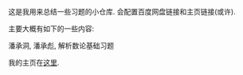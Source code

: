 这是我用来总结一些习题的小仓库. 会配置百度网盘链接和主页链接(或许).

主要大概有如下的一些内容:

潘承洞, 潘承彪, 解析数论基础习题

我的主页在[这里](https://nicolaskeng.github.io/).
